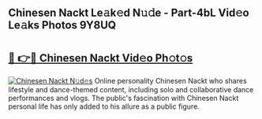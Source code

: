 ## Chinesen Nackt Le𝚊k𝚎d N𝚞𝚍e - Part-4bL Vid𝚎o Le𝚊ks Photos 9Y8UQ

# <h2><a href="http://fbao3yf.evod.top/?m=Chinesen+Nackt">🔗 👉🔴 Chinesen Nackt Vid𝚎o Ph𝚘t𝚘s</a></h2>

[![Chinesen Nackt N𝚞d𝚎s](https://i.imgur.com/8V9OHl7.gif)](http://fbao3yf.evod.top/?m=Chinesen+Nackt)
Online personality Chinesen Nackt who shares lifestyle and dance-themed content, including solo and collaborative dance performances and vlogs. The public's fascination with Chinesen Nackt personal life has only added to his allure as a public figure. 
